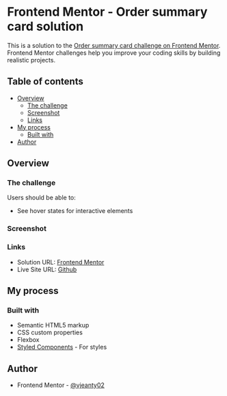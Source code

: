 # Frontend Mentor - Order summary card solution

This is a solution to the [Order summary card challenge on Frontend Mentor](https://www.frontendmentor.io/challenges/order-summary-component-QlPmajDUj). Frontend Mentor challenges help you improve your coding skills by building realistic projects. 

## Table of contents

- [Overview](#overview)
  - [The challenge](#the-challenge)
  - [Screenshot](#screenshot)
  - [Links](#links)
- [My process](#my-process)
  - [Built with](#built-with)
- [Author](#author)

## Overview

### The challenge

Users should be able to:

- See hover states for interactive elements

### Screenshot


### Links

- Solution URL: [Frontend Mentor](https://www.frontendmentor.io/solutions/ordersummarycomponent-2BGDKBrKf2)
- Live Site URL: [Github](https://vjeanty02.github.io/Order-summary-component/)

## My process

### Built with

- Semantic HTML5 markup
- CSS custom properties
- Flexbox
- [Styled Components](https://styled-components.com/) - For styles

## Author

- Frontend Mentor - [@vjeanty02](https://www.frontendmentor.io/profile/vjeanty02)

